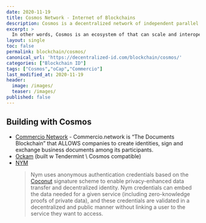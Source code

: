 ```yaml
---
date: 2020-11-19
title: Cosmos Network - Internet of Blockchains
description: Cosmos is a decentralized network of independent parallel blockchains, each powered by consensus algorithms like Tendermint consensus.
excerpt: >
  In other words, Cosmos is an ecosystem of that can scale and interoperate with each other. Before Cosmos, blockchains were siloed and unable to communicate with each other. They were hard to build and could only handle a small amount of per second. Cosmos solves these problems with a new technical vision. In order to understand this vision we need to go back to the fundamentals of blockchain technology.
layout: single
toc: false
permalink: blockchain/cosmos/
canonical_url: 'https://decentralized-id.com/blockchain/cosmos/'
categories: ["Blockchain ID"]
tags: ["Cosmos","oCap","Commercio"]
last_modified_at: 2020-11-19
header:
  image: /images/
  teaser: /images/
published: false
---
```




## Building with Cosmos

* [Commercio Network](https://commercio.network/) - Commercio.network is “The Documents Blockchain” that ALLOWS  companies to create identities, sign and exchange business documents among its participants.
* [Ockam](https://www.ockam.io/) (built w Tendermint \ Cosmos compatible)
* [NYM](https://nymtech.net/)
  > Nym uses anonymous authentication credentials based on the [Coconut](https://arxiv.org/abs/1802.07344) signature scheme to enable privacy-enhanced data transfer and decentralized identity. Nym credentials can embed the data needed for a given service (including zero-knowledge proofs of private data), and these credentials are validated in a decentralized and public manner without linking a user to the service they want to access.